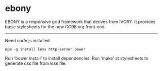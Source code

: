 ebony
=====

EBONY is a responsive grid framework that derives from IVORY.
It provides basic stylesheets for the new CC98.org front-end.

----

Need node.js installed.

	npm -g install less http-server bower

Run 'bower install' to install dependencies.
Run 'make' at stylesheets to generate *css* file from *less* file.

